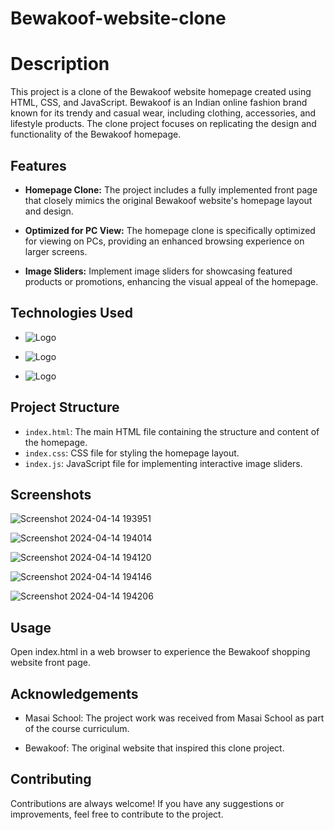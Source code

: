 # Bewakoof-website-clone


# Description
This project is a clone of the Bewakoof website homepage created using HTML, CSS, and JavaScript. Bewakoof is an Indian online fashion brand known for its trendy and casual wear, including clothing, accessories, and lifestyle products. The clone project focuses on replicating the design and functionality of the Bewakoof homepage.


## Features

- **Homepage Clone:** The project includes a fully implemented front page that closely mimics the original Bewakoof website's homepage layout and design.

- **Optimized for PC View:** The homepage clone is specifically optimized for viewing on PCs, providing an enhanced browsing experience on larger screens.

- **Image Sliders:** Implement image sliders for showcasing featured products or promotions, enhancing the visual appeal of the homepage.


## Technologies Used

- ![Logo](https://img.shields.io/badge/HTML-239120?style=for-the-badge&logo=html5&logoColor=white) 

 - ![Logo](https://img.shields.io/badge/CSS-239120?&style=for-the-badge&logo=css3&logoColor=white)

- ![Logo](https://img.shields.io/badge/JavaScript-F7DF1E?style=for-the-badge&logo=javascript&logoColor=black)

## Project Structure

- `index.html`: The main HTML file containing the structure and content of the homepage.
- `index.css`: CSS file for styling the homepage layout.
- `index.js`: JavaScript file for implementing interactive image sliders.

## Screenshots
![Screenshot 2024-04-14 193951](https://github.com/Sarasmishra/Bewakoof-website-clone/assets/140342857/fa18478b-1897-4bcb-9ddc-d5f68e1f4206)

![Screenshot 2024-04-14 194014](https://github.com/Sarasmishra/Bewakoof-website-clone/assets/140342857/a72770b1-9f7d-4db3-8dc5-3459daa24f47)

![Screenshot 2024-04-14 194120](https://github.com/Sarasmishra/Bewakoof-website-clone/assets/140342857/933d8d8d-294e-4d24-b69c-641aee966110)

![Screenshot 2024-04-14 194146](https://github.com/Sarasmishra/Bewakoof-website-clone/assets/140342857/175a14b2-e312-43a9-b4e9-9553782f8922)

![Screenshot 2024-04-14 194206](https://github.com/Sarasmishra/Bewakoof-website-clone/assets/140342857/0d1aa8a1-84df-4e5c-971d-fb4256bdfd2a)


## Usage
Open index.html in a web browser to experience the Bewakoof shopping website front page.

## Acknowledgements

- Masai School: The project work was received from Masai School as part of the course curriculum.

- Bewakoof: The original website that inspired this clone project.

## Contributing

Contributions are always welcome! If you have any suggestions or improvements, feel free to contribute to the project.
